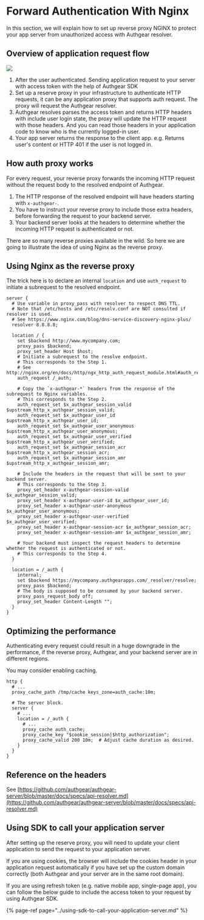 # Forward Authentication With Nginx

In this section, we will explain how to set up reverse proxy NGINX to protect your app server from unauthorized access with Authgear resolver.

## Overview of application request flow

![](https://mermaid.ink/img/eyJjb2RlIjoic2VxdWVuY2VEaWFncmFtXG4gIHBhcnRpY2lwYW50IENsaWVudEFwcCBhcyBVc2VyXG4gIHBhcnRpY2lwYW50IEFwcEJhY2tlbmQgYXMgWW91ciBBcHAgU2VydmVyIDxici8-IChXZWIgYmFja2VuZCwgQXBwIEFQSSBzZXJ2ZXIpXG4gIHBhcnRpY2lwYW50IEF1dGhnZWFyIGFzIEF1dGhnZXJcbiAgcmVjdCByZ2IoMjMwLCAyMzYsIDI0MSlcbiAgTm90ZSByaWdodCBvZiBDbGllbnRBcHA6IE1ha2luZyBhcHBsaWNhdGlvbiByZXF1ZXN0XG4gIENsaWVudEFwcC0-PkFwcEJhY2tlbmQ6IFNlbmRpbmcgYXBwbGljYXRpb24gcmVxdWVzdCB3aXRoIGFjY2VzcyB0b2tlbiA8YnIvPiBieSBoZWxwIG9mIEF1dGhnZWFyIFNES1xuICBBcHBCYWNrZW5kLT4-QXV0aGdlYXI6IFNldHVwIHJldmVyc2UgcHJveHkgdG8gaW50ZWdyYXRlIHdpdGggQXV0aGdlYXIgcmVzb2x2ZXIgPGJyLz4gdG8gYXV0aGVudGljYXRlIEhUVFAgcmVxdWVzdCA8YnIvPiBlLmcuIG5naW54IG5neF9odHRwX2F1dGhfcmVxdWVzdF9tb2R1bGVcbiAgQXV0aGdlYXItPj5BcHBCYWNrZW5kOiBBdXRoZ2VhciByZXBvbnNlIEhUVFAgaGVhZGVycyB3aXRoIHVzZXIgbG9naW4gc3RhdGU8YnIvPiBhbmQgcmV2ZXJzZSBwcm94eSB1cGRhdGUgdGhlIHJlcXVlc3Q8YnIvPiBhcHAgc2VydmVyIHJlYWQgdGhlIGhlYWRlcnMgZm9yIHVzZXIgbG9naW4gc3RhdGVcbiAgQXBwQmFja2VuZC0-PkNsaWVudEFwcDogUmVzcG9uc2UgdG8gdXNlclxuICBlbmQiLCJtZXJtYWlkIjp7InRoZW1lIjoiZGVmYXVsdCIsInNlcXVlbmNlIjp7InNob3dTZXF1ZW5jZU51bWJlcnMiOnRydWV9fSwidXBkYXRlRWRpdG9yIjpmYWxzZX0)

1. After the user authenticated. Sending application request to your server with access token with the help of Authgear SDK
2. Set up a reserve proxy in your infrastructure to authenticate HTTP requests, it can be any application proxy that supports auth request. The proxy will request the Authgear resolver.
3. Authgear resolves parses the access token and returns HTTP headers with include user login state, the proxy will update the HTTP request with those headers. And you can read those headers in your application code to know who is the currently logged-in user.
4. Your app server returns the response to the client app. e.g. Returns user's content or HTTP 401 if the user is not logged in.

## How auth proxy works

For every request, your reverse proxy forwards the incoming HTTP request without the request body to the resolved endpoint of Authgear.

1. The HTTP response of the resolved endpoint will have headers starting with `x-authgear-`.
2. You have to instruct your reverse proxy to include those extra headers, before forwarding the request to your backend server.
3. Your backend server looks at the headers to determine whether the incoming HTTP request is authenticated or not.

There are so many reverse proxies available in the wild. So here we are going to illustrate the idea of using Nginx as the reverse proxy.

## Using Nginx as the reverse proxy

The trick here is to declare an internal `location` and use `auth_request` to initiate a subrequest to the resolved endpoint.

```text
server {
  # Use variable in proxy_pass with resolver to respect DNS TTL.
  # Note that /etc/hosts and /etc/resolv.conf are NOT consulted if resolver is used.
  # See https://www.nginx.com/blog/dns-service-discovery-nginx-plus/
  resolver 8.8.8.8;

  location / {
    set $backend http://www.mycompany.com;
    proxy_pass $backend;
    proxy_set_header Host $host;
    # Initiate a subrequest to the resolve endpoint.
    # This corresponds to the Step 1.
    # See http://nginx.org/en/docs/http/ngx_http_auth_request_module.html#auth_request
    auth_request /_auth;

    # Copy the `x-authgear-*` headers from the response of the subrequest to Nginx variables.
    # This corresponds to the Step 2.
    auth_request_set $x_authgear_session_valid $upstream_http_x_authgear_session_valid;
    auth_request_set $x_authgear_user_id $upstream_http_x_authgear_user_id;
    auth_request_set $x_authgear_user_anonymous $upstream_http_x_authgear_user_anonymous;
    auth_request_set $x_authgear_user_verified $upstream_http_x_authgear_user_verified;
    auth_request_set $x_authgear_session_acr $upstream_http_x_authgear_session_acr;
    auth_request_set $x_authgear_session_amr $upstream_http_x_authgear_session_amr;

    # Include the headers in the request that will be sent to your backend server.
    # This corresponds to the Step 3.
    proxy_set_header x-authgear-session-valid $x_authgear_session_valid;
    proxy_set_header x-authgear-user-id $x_authgear_user_id;
    proxy_set_header x-authgear-user-anonymous $x_authgear_user_anonymous;
    proxy_set_header x-authgear-user-verified $x_authgear_user_verified;
    proxy_set_header x-authgear-session-acr $x_authgear_session_acr;
    proxy_set_header x-authgear-session-amr $x_authgear_session_amr;

    # Your backend must inspect the request headers to determine whether the request is authenticated or not.
    # This corresponds to the Step 4.
  }

  location = /_auth {
    internal;
    set $backend https://mycompany.authgearapps.com/_resolver/resolve;
    proxy_pass $backend;
    # The body is supposed to be consumed by your backend server.
    proxy_pass_request_body off;
    proxy_set_header Content-Length "";
  }
}
```

## Optimizing the performance

Authenticating every request could result in a huge downgrade in the performance, if the reverse proxy, Authgear, and your backend server are in different regions.

You may consider enabling caching.

```text
http {
  # ...
  proxy_cache_path /tmp/cache keys_zone=auth_cache:10m;

  # The server block.
  server {
    # ...
    location = /_auth {
      # ...
      proxy_cache auth_cache;
      proxy_cache_key "$cookie_session|$http_authorization";
      proxy_cache_valid 200 10m;  # Adjust cache duration as desired.
    }
  }
}
```

## Reference on the headers

See [https://github.com/authgear/authgear-server/blob/master/docs/specs/api-resolver.md](https://github.com/authgear/authgear-server/blob/master/docs/specs/api-resolver.md)

## Using SDK to call your application server

After setting up the reserve proxy, you will need to update your client application to send the request to your application server. 

If you are using cookies, the browser will include the cookies header in your application request automatically if you have set up the custom domain correctly \(both Authgear and your server are in the same root domain\).

If you are using refresh token \(e.g. native mobile app, single-page app\), you can follow the below guide to include the access token to your request by using Authgear SDK.

{% page-ref page="../using-sdk-to-call-your-application-server.md" %}

